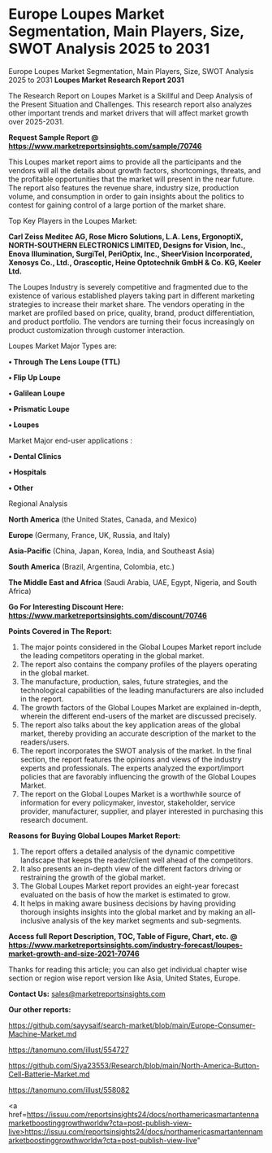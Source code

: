 # Europe Loupes Market Segmentation, Main Players, Size, SWOT Analysis 2025 to 2031
Europe Loupes Market Segmentation, Main Players, Size, SWOT Analysis 2025 to 2031
<strong>Loupes Market Research Report 2031</strong>

The Research Report on Loupes Market is a Skillful and Deep Analysis of the Present Situation and Challenges. This research report also analyzes other important trends and market drivers that will affect market growth over 2025-2031.

<strong>Request Sample Report @ <a href=https://www.marketreportsinsights.com/sample/70746>https://www.marketreportsinsights.com/sample/70746</a></strong>

This Loupes market report aims to provide all the participants and the vendors will all the details about growth factors, shortcomings, threats, and the profitable opportunities that the market will present in the near future. The report also features the revenue share, industry size, production volume, and consumption in order to gain insights about the politics to contest for gaining control of a large portion of the market share.

Top Key Players in the Loupes Market:

<strong>Carl Zeiss Meditec AG, Rose Micro Solutions, L.A. Lens, ErgonoptiX, NORTH-SOUTHERN ELECTRONICS LIMITED, Designs for Vision, Inc., Enova Illumination, SurgiTel, PeriOptix, Inc., SheerVision Incorporated, Xenosys Co., Ltd., Orascoptic, Heine Optotechnik GmbH & Co. KG, Keeler Ltd.</strong>

The Loupes Industry is severely competitive and fragmented due to the existence of various established players taking part in different marketing strategies to increase their market share. The vendors operating in the market are profiled based on price, quality, brand, product differentiation, and product portfolio. The vendors are turning their focus increasingly on product customization through customer interaction.

Loupes Market Major Types are:

<strong>• Through The Lens Loupe (TTL)

• Flip Up Loupe

• Galilean Loupe

• Prismatic Loupe

• Loupes</strong>

Market Major end-user applications :

<strong>• Dental Clinics

• Hospitals

• Other</strong>

Regional Analysis

</u><strong><b>North America</b></strong> (the United States, Canada, and Mexico)

<strong><b>Europe </b></strong>(Germany, France, UK, Russia, and Italy)

<strong><b>Asia-Pacific</b></strong> (China, Japan, Korea, India, and Southeast Asia)

<strong><b>South America</b></strong> (Brazil, Argentina, Colombia, etc.)

<strong><b>The Middle East and Africa</b></strong> (Saudi Arabia, UAE, Egypt, Nigeria, and South Africa)

<strong>Go For Interesting Discount Here: <a href=https://www.marketreportsinsights.com/discount/70746>https://www.marketreportsinsights.com/discount/70746</a></strong>

<strong>Points Covered in The Report:</strong>
<ol>
  <li>The major points considered in the Global Loupes Market report include the leading competitors operating in the global market.</li>
  <li>The report also contains the company profiles of the players operating in the global market.</li>
  <li>The manufacture, production, sales, future strategies, and the technological capabilities of the leading manufacturers are also included in the report.</li>
  <li>The growth factors of the Global Loupes Market are explained in-depth, wherein the different end-users of the market are discussed precisely.</li>
  <li>The report also talks about the key application areas of the global market, thereby providing an accurate description of the market to the readers/users.</li>
  <li>The report incorporates the SWOT analysis of the market. In the final section, the report features the opinions and views of the industry experts and professionals. The experts analyzed the export/import policies that are favorably influencing the growth of the Global Loupes Market.</li>
  <li>The report on the Global Loupes Market is a worthwhile source of information for every policymaker, investor, stakeholder, service provider, manufacturer, supplier, and player interested in purchasing this research document.</li>
</ol>
<strong>Reasons for Buying Global Loupes Market Report:</strong>

<ol>
  <li>The report offers a detailed analysis of the dynamic competitive landscape that keeps the reader/client well ahead of the competitors.</li>
  <li>It also presents an in-depth view of the different factors driving or restraining the growth of the global market.</li>
  <li>The Global Loupes Market report provides an eight-year forecast evaluated on the basis of how the market is estimated to grow.</li>
  <li>It helps in making aware business decisions by having providing thorough insights insights into the global market and by making an all-inclusive analysis of the key market segments and sub-segments.</li>
</ol>
<strong>Access full Report Description, TOC, Table of Figure, Chart, etc. @ <a href=https://www.marketreportsinsights.com/industry-forecast/loupes-market-growth-and-size-2021-70746>https://www.marketreportsinsights.com/industry-forecast/loupes-market-growth-and-size-2021-70746</a></strong>


Thanks for reading this article; you can also get individual chapter wise section or region wise report version like Asia, United States, Europe.

<strong>Contact Us:</strong>
sales@marketreportsinsights.com

<strong>Our other reports:</strong>

<a href=https://github.com/sayysaif/search-market/blob/main/Europe-Consumer-Machine-Market.md>https://github.com/sayysaif/search-market/blob/main/Europe-Consumer-Machine-Market.md</a>

<a href=https://tanomuno.com/illust/554727>https://tanomuno.com/illust/554727</a>

<a href=https://github.com/Siya23553/Research/blob/main/North-America-Button-Cell-Batterie-Market.md>https://github.com/Siya23553/Research/blob/main/North-America-Button-Cell-Batterie-Market.md</a>

<a href=https://tanomuno.com/illust/558082>https://tanomuno.com/illust/558082</a>

<a href=https://issuu.com/reportsinsights24/docs/northamericasmartantennamarketboostinggrowthworldw?cta=post-publish-view-live>https://issuu.com/reportsinsights24/docs/northamericasmartantennamarketboostinggrowthworldw?cta=post-publish-view-live</a>"
